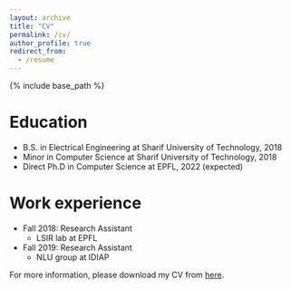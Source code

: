 ```yaml
---
layout: archive
title: "CV"
permalink: /cv/
author_profile: true
redirect_from:
  - /resume
---
```


{% include base_path %}

Education
======
* B.S. in Electrical Engineering at Sharif University of Technology, 2018 
* Minor in Computer Science at Sharif University of Technology, 2018
* Direct Ph.D in Computer Science at EPFL, 2022 (expected)

Work experience
======
* Fall 2018: Research Assistant
  * LSIR lab at EPFL
* Fall 2019: Research Assistant
  * NLU group at IDIAP

For more information, please download my CV from [here](https://github.com/alirezamshi/alirezamshi.github.io/blob/master/Alireza_CV.pdf).
